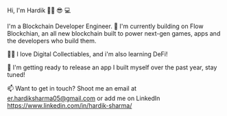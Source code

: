 Hi, I'm Hardik 👋🏾 😎 💻

I'm a Blockchain Developer Engineer.
🔭 I'm currently building on Flow Blockchian, an all new blockchain built to power next-gen games, apps and the developers who build them.

👨‍💻 I love Digital Collectiables, and i'm also learning DeFi!

💪 I'm getting ready to release an app I built myself over the past year, stay tuned!

📫 Want to get in touch? Shoot me an email at er.hardiksharma05@gmail.com or add me on LinkedIn https://www.linkedin.com/in/hardik-sharma/
